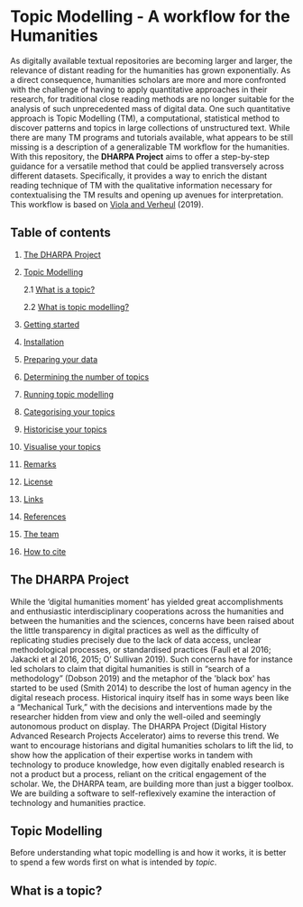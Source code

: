 # Topic Modelling - A workflow for the Humanities

As digitally available textual repositories are becoming larger and larger, the relevance of distant reading for the humanities has grown exponentially. As a direct consequence, humanities scholars are more and more confronted with the challenge of having to apply quantitative approaches in their research, for traditional close reading methods are no longer suitable for the analysis of such unprecedented mass of digital data. One such quantitative approach is Topic Modelling (TM), a computational, statistical method to discover patterns and topics in large collections of unstructured text. While there are many TM programs and tutorials available, what appears to be still missing is a description of a generalizable TM workflow for the humanities. With this repository, the **DHARPA Project** aims to offer a step-by-step guidance for a versatile method that could be applied transversely across different datasets. Specifically, it provides a way to enrich the distant reading technique of TM with the qualitative information necessary for contextualising the TM results and opening up avenues for interpretation. This workflow is based on [Viola and Verheul](https://academic.oup.com/dsh/advance-article/doi/10.1093/llc/fqz068/5601610) (2019).

## Table of contents

1. [The DHARPA Project](#the-dharpa-project)
2. [Topic Modelling](#topic-modelling)

   2.1 [What is a topic?](#what-is-a-topic?)
  
   2.2 [What is topic modelling?](#what-is-topic-modelling?)  
3. [Getting started](#getting-started)
4. [Installation](#installation)
5. [Preparing your data](#preparing-your-data)
6. [Determining the number of topics](#determining-the-number-of-topics)
7. [Running topic modelling](#running-topic-modelling)
8. [Categorising your topics](#categorising-your-topics)
9. [Historicise your topics](#historicise-your-topics)
10. [Visualise your topics](#visualise-your-topics)
11. [Remarks](#remarks)
12. [License](#license)
13. [Links](#links)
14. [References](#references)
15. [The team](#the-team)
16. [How to cite](#how-to-cite)

## The DHARPA Project
While the ‘digital humanities moment’ has yielded great accomplishments and enthusiastic interdisciplinary cooperations across the humanities and between the humanities and the sciences, concerns have been raised about the little transparency in digital practices as well as the difficulty of replicating studies precisely due to the lack of data access, unclear methodological processes, or standardised practices (Faull et al 2016; Jakacki et al 2016, 2015; O’ Sullivan 2019). Such concerns have for instance led scholars to claim that digital humanities is still in “search of a methodology” (Dobson 2019) and the metaphor of the 'black box' has started to be used (Smith 2014) to describe the lost of human agency in the digital reseach process. Historical inquiry itself has in some ways been like a “Mechanical Turk,” with the decisions and interventions made by the researcher hidden from view and only the well-oiled and seemingly autonomous product on display. The DHARPA Project (Digital History Advanced Research Projects Accelerator) aims to reverse this trend. We want to encourage historians and digital humanities scholars to lift the lid, to show how the application of their expertise works in tandem with technology to produce knowledge, how even digitally enabled research is not a product but a process, reliant on the critical engagement of the scholar. We, the DHARPA team, are building more than just a bigger toolbox. We are building a software to self-reflexively examine the interaction of technology and humanities practice.   

## Topic Modelling
Before understanding what topic modelling is and how it works, it is better to spend a few words first on what is intended by *topic*.

## What is a topic?


